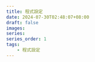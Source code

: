 ```yaml
---
title: 程式設定
date: 2024-07-30T02:48:07+08:00
draft: false
images: 
series: 
series_order: 1
tags:
    - 程式設定
---
```


